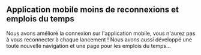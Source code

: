Application mobile moins de reconnexions et emplois du temps
---
Nous avons amélioré la connexion sur l'application mobile, vous n'aurez pas à vous reconnecter à chaque lancement ! 
Nous avons aussi développé une toute nouvelle navigation et une page pour les emplois du temps...